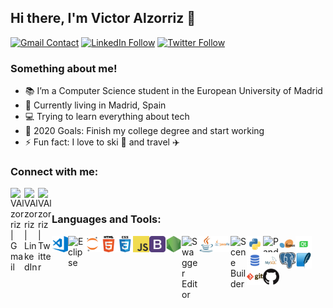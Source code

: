 ## Hi there, I'm Victor Alzorriz 👋

[![Gmail Contact](https://img.shields.io/badge/Contact%20victoralzorriz@gmail.com-Gmail-C71610?link=https://www.linkedin.com/in/victor-alzorriz/&logo=gmail&logoColor=white&style=for-the-badge)][gmail]
[![LinkedIn Follow](https://img.shields.io/badge/Follow%20%40Victor--Alzorriz-LinkedIn-0e76a8?link=https://www.linkedin.com/in/victor-alzorriz/&logo=linkedin&style=for-the-badge)][linkedin]
[![Twitter Follow](https://img.shields.io/badge/Follow%20%40VictorAlzorriz-Twitter-1DA1F2?&logo=twitter&style=for-the-badge)][twitter]

### Something about me!

- 📚 I’m a Computer Science student in the European University of Madrid
- 🏡 Currently living in Madrid, Spain
- 💻 Trying to learn everything about tech
- 🥅 2020 Goals: Finish my college degree and start working 
- ⚡ Fun fact: I love to ski 🎿 and travel ✈️

### Connect with me:

[<img align="left" alt="VAlzorriz | Gmail" width="22px" src="https://cdn.jsdelivr.net/npm/simple-icons@v3/icons/gmail.svg" />][gmail]
[<img align="left" alt="VAlzorriz | LinkedIn" width="22px" src="https://cdn.jsdelivr.net/npm/simple-icons@v3/icons/linkedin.svg" />][linkedin]
[<img align="left" alt="VAlzorriz | Twitter" width="22px" src="https://cdn.jsdelivr.net/npm/simple-icons@v3/icons/twitter.svg" />][twitter]

<br>

### Languages and Tools:

[<img align="left" alt="Visual Studio Code" width="26px" src="https://raw.githubusercontent.com/github/explore/80688e429a7d4ef2fca1e82350fe8e3517d3494d/topics/visual-studio-code/visual-studio-code.png" />]()
[<img align="left" alt="Eclipse" width="26px" src="https://img1.freepng.es/20180404/ikq/kisspng-eclipse-computer-icons-integrated-development-envi-eclipse-5ac531df4c83e5.0059858415228727993134.jpg"/>]()
[<img align="left" alt="Jupyter Notebooks" width="26px" src="https://raw.githubusercontent.com/github/explore/80688e429a7d4ef2fca1e82350fe8e3517d3494d/topics/jupyter-notebook/jupyter-notebook.png" />]()
[<img align="left" alt="HTML5" width="26px" src="https://raw.githubusercontent.com/github/explore/80688e429a7d4ef2fca1e82350fe8e3517d3494d/topics/html/html.png" />]()
[<img align="left" alt="CSS3" width="26px" src="https://raw.githubusercontent.com/github/explore/80688e429a7d4ef2fca1e82350fe8e3517d3494d/topics/css/css.png" />]()
[<img align="left" alt="JavaScript" width="26px" src="https://raw.githubusercontent.com/github/explore/80688e429a7d4ef2fca1e82350fe8e3517d3494d/topics/javascript/javascript.png" />]()
[<img align="left" alt="Bootstrap" width="26px" src="https://raw.githubusercontent.com/github/explore/80688e429a7d4ef2fca1e82350fe8e3517d3494d/topics/bootstrap/bootstrap.png" />]()
[<img align="left" alt="Node.js" width="26px" src="https://raw.githubusercontent.com/github/explore/80688e429a7d4ef2fca1e82350fe8e3517d3494d/topics/nodejs/nodejs.png" />]()
[<img align="left" alt="Swagger Editor" width="26px" src="https://upload.wikimedia.org/wikipedia/commons/a/ab/Swagger-logo.png" />]()
[<img align="left" alt="Java" width="26px" src="https://raw.githubusercontent.com/github/explore/80688e429a7d4ef2fca1e82350fe8e3517d3494d/topics/java/java.png" />]()
[<img align="left" alt="JavaFX" width="26px" src="https://raw.githubusercontent.com/github/explore/00edd8b9cf9eb98be328184dcc257f3b1b930c6b/topics/javafx/javafx.png" />]()
[<img align="left" alt="Scene Builder" width="26px" src="https://i2.wp.com/gluonhq.com/wp-content/uploads/2015/02/SceneBuilderLogo.png?fit=781%2C781&ssl=1"/>]()
[<img align="left" alt="Python" width="26px" src="https://raw.githubusercontent.com/github/explore/80688e429a7d4ef2fca1e82350fe8e3517d3494d/topics/python/python.png" />]()
[<img align="left" alt="Pandas" width="26px" height="26px" src="https://upload.wikimedia.org/wikipedia/commons/thumb/2/22/Pandas_mark.svg/1200px-Pandas_mark.svg.png"/>]()
[<img align="left" alt="Scikit Learn" width="26px" src="https://raw.githubusercontent.com/github/explore/80688e429a7d4ef2fca1e82350fe8e3517d3494d/topics/scikit-learn/scikit-learn.png" />]()
[<img align="left" alt="Qt" width="26px" src="https://raw.githubusercontent.com/github/explore/80688e429a7d4ef2fca1e82350fe8e3517d3494d/topics/qt/qt.png" />]()
[<img align="left" alt="SQL" width="26px" src="https://raw.githubusercontent.com/github/explore/80688e429a7d4ef2fca1e82350fe8e3517d3494d/topics/sql/sql.png" />]()
[<img align="left" alt="MySQL" width="26px" src="https://raw.githubusercontent.com/github/explore/80688e429a7d4ef2fca1e82350fe8e3517d3494d/topics/mysql/mysql.png" />]()
[<img align="left" alt="PostgreSQL" width="26px" src="https://raw.githubusercontent.com/github/explore/80688e429a7d4ef2fca1e82350fe8e3517d3494d/topics/postgresql/postgresql.png" />]()
[<img align="left" alt="SQLite" width="26px" src="https://raw.githubusercontent.com/github/explore/2d218e3aa252dc90eef269b34eeec1fbd15dc07e/topics/sqlite/sqlite.png" />]()
[<img align="left" alt="Git" width="26px" src="https://raw.githubusercontent.com/github/explore/80688e429a7d4ef2fca1e82350fe8e3517d3494d/topics/git/git.png" />]()
[<img align="left" alt="GitHub" width="26px" src="https://raw.githubusercontent.com/github/explore/78df643247d429f6cc873026c0622819ad797942/topics/github/github.png" />]()

[gmail]: mailto:victoralzorriz@gmail.com
[linkedin]: https://www.linkedin.com/in/victor-alzorriz/?locale=en_US
[twitter]: https://twitter.com/VictorAlzorriz
